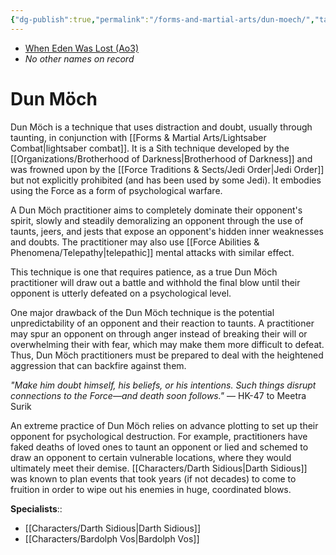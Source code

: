 ```yaml
---
{"dg-publish":true,"permalink":"/forms-and-martial-arts/dun-moech/","tags":["technique"]}
---
```


- [When Eden Was Lost (Ao3)](https://archiveofourown.org/works/19334440/chapters/45992584)
- *No other names on record*
# Dun Möch
Dun Möch is a technique that uses distraction and doubt, usually through taunting, in conjunction with [[Forms & Martial Arts/Lightsaber Combat\|lightsaber combat]]. It is a Sith technique developed by the [[Organizations/Brotherhood of Darkness\|Brotherhood of Darkness]] and was frowned upon by the [[Force Traditions & Sects/Jedi Order\|Jedi Order]] but not explicitly prohibited (and has been used by some Jedi). It embodies using the Force as a form of psychological warfare. 

A Dun Möch practitioner aims to completely dominate their opponent's spirit, slowly and steadily demoralizing an opponent through the use of taunts, jeers, and jests that expose an opponent's hidden inner weaknesses and doubts. The practitioner may also use [[Force Abilities & Phenomena/Telepathy\|telepathic]] mental attacks with similar effect. 

This technique is one that requires patience, as a true Dun Möch practitioner will draw out a battle and withhold the final blow until their opponent is utterly defeated on a psychological level. 

One major drawback of the Dun Möch technique is the potential unpredictability of an opponent and their reaction to taunts. A practitioner may spur an opponent on through anger instead of breaking their will or overwhelming their with fear, which may make them more difficult to defeat. Thus, Dun Möch practitioners must be prepared to deal with the heightened aggression that can backfire against them. 

*"Make him doubt himself, his beliefs, or his intentions. Such things disrupt connections to the Force—and death soon follows."* — HK-47 to Meetra Surik

An extreme practice of Dun Möch relies on advance plotting to set up their opponent for psychological destruction. For example, practitioners have faked deaths of loved ones to taunt an opponent or lied and schemed to draw an opponent to certain vulnerable locations, where they would ultimately meet their demise. [[Characters/Darth Sidious\|Darth Sidious]] was known to plan events that took years (if not decades) to come to fruition in order to wipe out his enemies in huge, coordinated blows. 

**Specialists**:: 
- [[Characters/Darth Sidious\|Darth Sidious]]
- [[Characters/Bardolph Vos\|Bardolph Vos]]